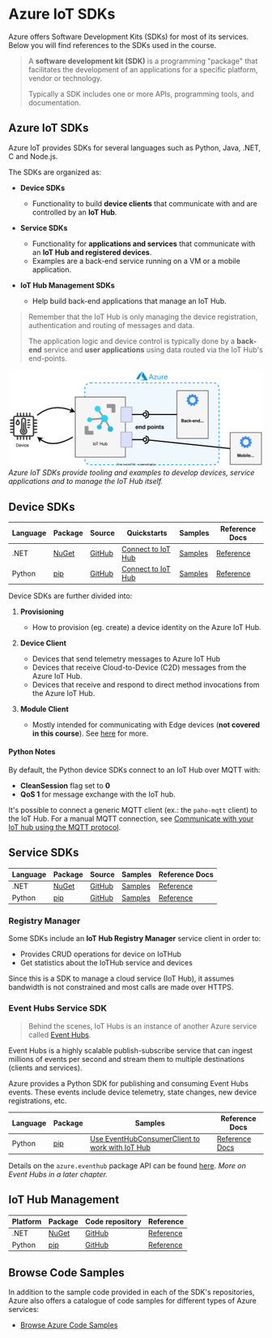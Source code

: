 # Azure IoT SDKs

Azure offers Software Development Kits (SDKs) for most of its services.
Below you will find references to the SDKs used in the course.

>  A **software development kit (SDK)** is a programming "package" that facilitates the development of an applications for a specific platform, vendor or technology.
>  
>  Typically a SDK includes one or more APIs, programming tools, and documentation.


## Azure IoT SDKs


Azure IoT provides SDKs for several languages such as Python, Java, .NET, C and Node.js.

The SDKs are organized as:

- **Device SDKs**
	- Functionality to build **device clients** that communicate with and are controlled by an **IoT Hub**.
	
- **Service SDKs**
	- Functionality for **applications and services** that communicate with an **IoT Hub and registered devices**.
	- Examples are a back-end service running on a VM or a mobile application.
	
- **IoT Hub Management SDKs**
	- Help build back-end applications that manage an IoT Hub.


>Remember that the IoT Hub is only managing the device registration, authentication and routing of messages and data.
>
>The application logic and device control is typically done by a **back-end** service and **user applications** using data routed via the IoT Hub's end-points.


![](assets/iot-hub-architecture.svg)
*Azure IoT SDKs provide tooling and examples to develop devices, service applications and to manage the IoT Hub itself.*


## Device SDKs

| Language | Package                                                                | Source                                                  | Quickstarts                                                                                                                                    | Samples                                                                                  | Reference Docs                                                                                             | 
| -------- | ---------------------------------------------------------------------- | ------------------------------------------------------- | ---------------------------------------------------------------------------------------------------------------------------------------------- | ---------------------------------------------------------------------------------------- | ---------------------------------------------------------------------------------------------------------- |
| .NET     | [NuGet](https://www.nuget.org/packages/Microsoft.Azure.Devices.Client) | [GitHub](https://github.com/Azure/azure-iot-sdk-csharp) | [Connect to IoT Hub](https://learn.microsoft.com/en-us/azure/iot-develop/quickstart-send-telemetry-iot-hub?pivots=programming-language-csharp) | [Samples](https://github.com/Azure/azure-iot-sdk-csharp/tree/main/iothub/device/samples) | [Reference](https://learn.microsoft.com/en-us/dotnet/api/microsoft.azure.devices.client?view=azure-dotnet) |
| Python   | [pip](https://pypi.org/project/azure-iot-device/)                      | [GitHub](https://github.com/Azure/azure-iot-sdk-python) | [Connect to IoT Hub](https://learn.microsoft.com/en-us/azure/iot-develop/quickstart-send-telemetry-iot-hub?pivots=programming-language-python) | [Samples](https://github.com/Azure/azure-iot-sdk-python/tree/main/samples)               | [Reference](https://learn.microsoft.com/en-us/python/api/azure-iot-device/?view=azure-python)              |
 	 	 	 	 	

Device SDKs are further divided into:

1. **Provisioning**

	- How to provision (eg. create) a device identity on the Azure IoT Hub.

2. **Device Client**

	- Devices that send telemetry messages to Azure IoT Hub
	- Devices that receive Cloud-to-Device (C2D) messages from the Azure IoT Hub.
	- Devices that receive and respond to direct method invocations from the Azure IoT Hub.

3. **Module Client**

	- Mostly intended for communicating with Edge devices (**not covered in this course**). See [here](https://azure.microsoft.com/en-us/services/iot-edge/#iotedge-overview) for more.

#### Python Notes

By default, the Python device SDKs connect to an IoT Hub over MQTT with:

- **CleanSession** flag set to **0**
- **QoS 1** for message exchange with the IoT hub.

It's possible to connect a generic MQTT client (ex.: the `paho-mqtt` client) to the IoT Hub. For a manual MQTT connection, see [Communicate with your IoT hub using the MQTT protocol](https://docs.microsoft.com/en-us/azure/iot-hub/iot-hub-mqtt-support#main).


## Service SDKs

| Language | Package                                                                | Source                                                  | Samples                                                                                   | Reference Docs                                                                                      |
| -------- | ---------------------------------------------------------------------- | ------------------------------------------------------- | ----------------------------------------------------------------------------------------- | --------------------------------------------------------------------------------------------------- |
| .NET     | [NuGet](https://www.nuget.org/packages/Microsoft.Azure.Devices.Client) | [GitHub](https://github.com/Azure/azure-iot-sdk-csharp) | [Samples](https://github.com/Azure/azure-iot-sdk-csharp/tree/main/iothub/service/samples) | [Reference](https://learn.microsoft.com/en-us/dotnet/api/microsoft.azure.devices?view=azure-dotnet) |
| Python   | [pip](https://pypi.org/project/azure-iot-hub/)                         | [GitHub](https://github.com/Azure/azure-iot-hub-python) | [Samples](https://github.com/Azure/azure-iot-hub-python/tree/main/samples)                | [Reference](https://learn.microsoft.com/en-us/python/api/azure-iot-hub/?view=azure-python)          |


### Registry Manager

Some SDKs include an  **IoT Hub Registry Manager** service client in order to:

-   Provides CRUD operations for device on IoTHub
-   Get statistics about the IoTHub service and devices

Since this is a SDK to manage a cloud service (IoT Hub), it assumes bandwidth is not constrained and most calls are made over HTTPS.


### Event Hubs Service SDK

> Behind the scenes, IoT Hubs is an instance of another Azure service called [Event Hubs](https://docs.microsoft.com/en-us/azure/event-hubs/event-hubs-about).

Event Hubs is a highly scalable publish-subscribe service that can ingest millions of events per second and stream them to multiple destinations (clients and services).

Azure provides a Python SDK for publishing and consuming Event Hubs events. These events include device telemetry, state changes, new device registrations, etc.

| Language | Package | Samples                                                                                                                                                                                          | Reference Docs                                                                                                  |
| -------- | ------- | ------------------------------------------------------------------------------------------------------------------------------------------------------------------------------------------------ | --------------------------------------------------------------------------------------------------------------- |
| Python   | [pip](https://pypi.org/project/azure-eventhub/) | [Use EventHubConsumerClient to work with IoT Hub](https://learn.microsoft.com/en-us/python/api/overview/azure/eventhub-readme?view=azure-python#use-eventhubconsumerclient-to-work-with-iot-hub) | [Reference Docs](https://learn.microsoft.com/en-us/python/api/overview/azure/eventhub-readme?view=azure-python) | 

Details on the `azure.eventhub` package API can be found [here](https://azuresdkdocs.blob.core.windows.net/$web/python/azure-eventhub/latest/azure.eventhub.html#).
*More on Event Hubs in a later chapter.*


## IoT Hub Management

| Platform | Package                                                               | Code repository                                                                                | Reference                                                                                                     |
| -------- | --------------------------------------------------------------------- | ---------------------------------------------------------------------------------------------- | ------------------------------------------------------------------------------------------------------------- |
| .NET     | [NuGet](https://www.nuget.org/packages/Azure.ResourceManager.IotHub/) | [GitHub](https://github.com/Azure/azure-sdk-for-net/tree/main/sdk/iothub)                      | [Reference](https://learn.microsoft.com/en-us/dotnet/api/microsoft.azure.management.iothub?view=azure-dotnet) |
| Python   | [pip](https://pypi.org/project/azure-mgmt-iothub/)                    | [GitHub](https://github.com/Azure/azure-sdk-for-python/tree/main/sdk/iothub/azure-mgmt-iothub) | [Reference](https://learn.microsoft.com/en-us/python/api/azure-mgmt-iothub/?view=azure-python)                |


## Browse Code Samples

In addition to the sample code provided in each of the SDK's repositories, Azure also offers a catalogue of code samples for different  types of Azure services:

- [Browse Azure Code Samples](https://learn.microsoft.com/en-us/samples/browse/?products=dotnet%2Cazure%2Cvs-code&terms=iot)
